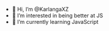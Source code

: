 - 👋 Hi, I’m @KarlangaXZ
- 👀 I’m interested in being better at JS
- 🌱 I’m currently learning JavaScript

<!---
KarlangaXZ/KarlangaXZ is a ✨ special ✨ repository because its `README.md` (this file) appears on your GitHub profile.
You can click the Preview link to take a look at your changes.
--->
